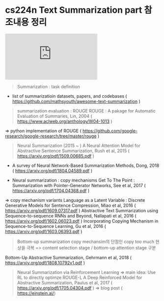 # cs224n Text Summarization part 참조내용 정리
![cs224n-Lecture15.NLG](http://web.stanford.edu/class/cs224n/slides/cs224n-2019-lecture15-nlg.pdf)


> Summarization : task definition
- list of summarizatioin datasets, papers, and codebases
( https://github.com/mathsyouth/awesome-text-summarization )

> summarization evaluation : ROUGE
ROUGE : A pakage for Automatic Evaluation of Summaries, Lin, 2004
( https://www.aclweb.org/anthology/W04-1013 )

=> python implementation of ROUGE
( https://github.com/google-research/google-research/tree/master/rouge )

> Neural Summarization (2015 ~ )
A Neural Attention Model for Abstractive Sentence Summarization, Rush et al, 2015
( https://arxiv.org/pdf/1509.00685.pdf )

- A survey of Neural Network-Based Summarization Methods, Dong, 2018
( https://arxiv.org/pdf/1804.04589.pdf )

- Neural summarization : copy mechanisms
Get To The Point : Summarization with Pointer-Generator Networks, See et al, 2017
( https://arxiv.org/pdf/1704.04368.pdf )

=> copy mechanism variants
Language as a Latent Variable : Discrete Generative Models for Sentence Compression, Miao et al, 2016
( https://arxiv.org/pdf/1609.07317.pdf )
Abstractive Text Summarization using Sequence-to-sequence RNNs and Beyond, Nallapati et al, 2016
( https://arxiv.org/pdf/1602.06023.pdf )
Incorporating Copying Mechanism in Sequence-to-Sequence Learning, Gu et al, 2016
( https://arxiv.org/pdf/1603.06393.pdf )


> Bottom-up summarization
copy mechansim의 단점인 copy too much 현상을 극복
=> content selection stage / bottom-up attention stage 구분

Bottom-Up Abstractive Summarization, Gehrmann et al, 2018
( https://arxiv.org/pdf/1808.10792v1.pdf )

> Neural Summarization via Reinforcement Learning
=> main idea: Use RL to directly optimze ROUGE-L
A Deep Reinforced Model for Abstractive Summarization, Paulus et al, 2017
( https://arxiv.org/pdf/1705.04304.pdf )
=> blog post
( https://einstein.ai/)





